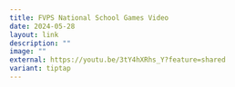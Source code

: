 ```yaml
---
title: FVPS National School Games Video
date: 2024-05-28
layout: link
description: ""
image: ""
external: https://youtu.be/3tY4hXRhs_Y?feature=shared
variant: tiptap
---
```

